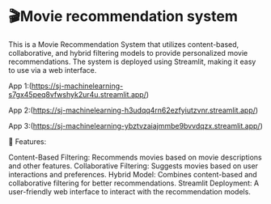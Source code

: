 # 🎬Movie recommendation system
This is a Movie Recommendation System that utilizes content-based, collaborative, and hybrid filtering models to provide personalized movie recommendations. The system is deployed using Streamlit, making it easy to use via a web interface.

App 1:(https://sj-machinelearning-s7gx45peq8vfwshyk2ur4u.streamlit.app/)

App 2:(https://sj-machinelearning-h3udqq4rn62ezfyiutzvnr.streamlit.app/)

App 3:(https://sj-machinelearning-ybztvzaiajmmbe9bvvdqzx.streamlit.app/)

📌 Features:

Content-Based Filtering: Recommends movies based on movie descriptions and other features.
Collaborative Filtering: Suggests movies based on user interactions and preferences.
Hybrid Model: Combines content-based and collaborative filtering for better recommendations.
Streamlit Deployment: A user-friendly web interface to interact with the recommendation models.


